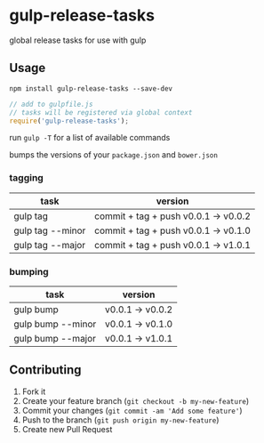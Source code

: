 gulp-release-tasks
=========

global release tasks for use with gulp

## Usage
`npm install gulp-release-tasks --save-dev`

```javascript
// add to gulpfile.js
// tasks will be registered via global context
require('gulp-release-tasks');
```

run `gulp -T` for a list of available commands

bumps the versions of your `package.json` and `bower.json`

### tagging
 task             | version
 -----------------|-------------------------------------
 gulp tag         | commit + tag + push v0.0.1 -> v0.0.2
 gulp tag --minor | commit + tag + push v0.0.1 -> v0.1.0
 gulp tag --major | commit + tag + push v0.0.1 -> v1.0.1

### bumping
 task               | version
 | --------------   |-----------------
 | gulp bump        | v0.0.1 -> v0.0.2
 | gulp bump --minor| v0.0.1 -> v0.1.0
 | gulp bump --major| v0.0.1 -> v1.0.1

## Contributing

1. Fork it
2. Create your feature branch (`git checkout -b my-new-feature`)
3. Commit your changes (`git commit -am 'Add some feature'`)
4. Push to the branch (`git push origin my-new-feature`)
5. Create new Pull Request
